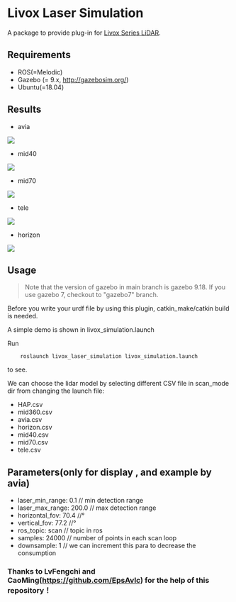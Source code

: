 # Livox Laser Simulation

A package to provide plug-in for [Livox Series LiDAR](https://www.livoxtech.com).

## Requirements

- ROS(=Melodic)
- Gazebo (= 9.x, http://gazebosim.org/)
- Ubuntu(=18.04)

## Results

- avia

![](resources/avia.gif)

- mid40

![](resources/mid40.gif)

- mid70

![](resources/mid70.gif)

- tele

![](resources/tele.gif)

- horizon

![](resources/horizon.gif)

## Usage

> Note that the version of gazebo in main branch is gazebo 9.18. If you use gazebo 7, checkout to "gazebo7" branch.

Before you write your urdf file by using this plugin, catkin_make/catkin build is needed.

A simple demo is shown in livox_simulation.launch

Run

```
    roslaunch livox_laser_simulation livox_simulation.launch
```

to see.

We can choose the lidar model by selecting different CSV file in scan_mode dir from changing the launch file:

- HAP.csv
- mid360.csv
- avia.csv
- horizon.csv
- mid40.csv
- mid70.csv
- tele.csv

## Parameters(only for display , and example by avia)

- laser_min_range: 0.1 // min detection range
- laser_max_range: 200.0 // max detection range
- horizontal_fov: 70.4 //°
- vertical_fov: 77.2 //°
- ros_topic: scan // topic in ros
- samples: 24000 // number of points in each scan loop
- downsample: 1 // we can increment this para to decrease the consumption

### Thanks to LvFengchi and CaoMing(https://github.com/EpsAvlc) for the help of this repository！
